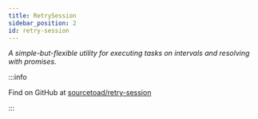 ```yaml
---
title: RetrySession
sidebar_position: 2
id: retry-session
---
```


_A simple-but-flexible utility for executing tasks on intervals and resolving with promises._


:::info

Find on GitHub at [sourcetoad/retry-session](https://github.com/sourcetoad/retry-session)

:::